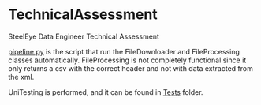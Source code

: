 # TechnicalAssessment
SteelEye Data Engineer Technical Assessment


[pipeline.py](src/pipeline.py) is the script that run the FileDownloader and FileProcessing classes automatically.
FileProcessing is not completely functional since it only returns a csv with the correct header and not with data extracted from the xml.

UniTesting is performed, and it can be found in [Tests](tests) folder.



